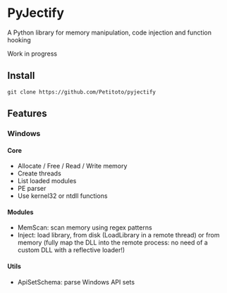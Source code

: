 # PyJectify
A Python library for memory manipulation, code injection and function hooking 

Work in progress

## Install
```
git clone https://github.com/Petitoto/pyjectify
```

## Features
### Windows
#### Core
- Allocate / Free / Read / Write memory
- Create threads
- List loaded modules
- PE parser
- Use kernel32 or ntdll functions

#### Modules
- MemScan: scan memory using regex patterns
- Inject: load library, from disk (LoadLibrary in a remote thread) or from memory (fully map the DLL into the remote process: no need of a custom DLL with a reflective loader!)

#### Utils
- ApiSetSchema: parse Windows API sets